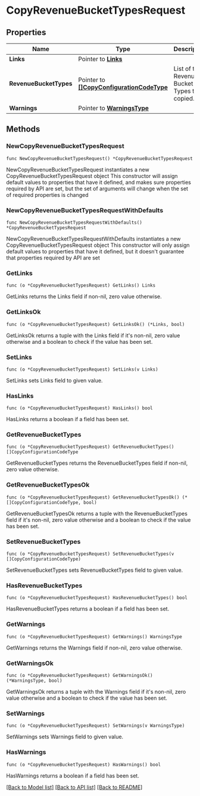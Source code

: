 # CopyRevenueBucketTypesRequest

## Properties

Name | Type | Description | Notes
------------ | ------------- | ------------- | -------------
**Links** | Pointer to [**Links**](Links.md) |  | [optional] 
**RevenueBucketTypes** | Pointer to [**[]CopyConfigurationCodeType**](CopyConfigurationCodeType.md) | List of the Revenue Bucket Types to be copied. | [optional] 
**Warnings** | Pointer to [**WarningsType**](WarningsType.md) |  | [optional] 

## Methods

### NewCopyRevenueBucketTypesRequest

`func NewCopyRevenueBucketTypesRequest() *CopyRevenueBucketTypesRequest`

NewCopyRevenueBucketTypesRequest instantiates a new CopyRevenueBucketTypesRequest object
This constructor will assign default values to properties that have it defined,
and makes sure properties required by API are set, but the set of arguments
will change when the set of required properties is changed

### NewCopyRevenueBucketTypesRequestWithDefaults

`func NewCopyRevenueBucketTypesRequestWithDefaults() *CopyRevenueBucketTypesRequest`

NewCopyRevenueBucketTypesRequestWithDefaults instantiates a new CopyRevenueBucketTypesRequest object
This constructor will only assign default values to properties that have it defined,
but it doesn't guarantee that properties required by API are set

### GetLinks

`func (o *CopyRevenueBucketTypesRequest) GetLinks() Links`

GetLinks returns the Links field if non-nil, zero value otherwise.

### GetLinksOk

`func (o *CopyRevenueBucketTypesRequest) GetLinksOk() (*Links, bool)`

GetLinksOk returns a tuple with the Links field if it's non-nil, zero value otherwise
and a boolean to check if the value has been set.

### SetLinks

`func (o *CopyRevenueBucketTypesRequest) SetLinks(v Links)`

SetLinks sets Links field to given value.

### HasLinks

`func (o *CopyRevenueBucketTypesRequest) HasLinks() bool`

HasLinks returns a boolean if a field has been set.

### GetRevenueBucketTypes

`func (o *CopyRevenueBucketTypesRequest) GetRevenueBucketTypes() []CopyConfigurationCodeType`

GetRevenueBucketTypes returns the RevenueBucketTypes field if non-nil, zero value otherwise.

### GetRevenueBucketTypesOk

`func (o *CopyRevenueBucketTypesRequest) GetRevenueBucketTypesOk() (*[]CopyConfigurationCodeType, bool)`

GetRevenueBucketTypesOk returns a tuple with the RevenueBucketTypes field if it's non-nil, zero value otherwise
and a boolean to check if the value has been set.

### SetRevenueBucketTypes

`func (o *CopyRevenueBucketTypesRequest) SetRevenueBucketTypes(v []CopyConfigurationCodeType)`

SetRevenueBucketTypes sets RevenueBucketTypes field to given value.

### HasRevenueBucketTypes

`func (o *CopyRevenueBucketTypesRequest) HasRevenueBucketTypes() bool`

HasRevenueBucketTypes returns a boolean if a field has been set.

### GetWarnings

`func (o *CopyRevenueBucketTypesRequest) GetWarnings() WarningsType`

GetWarnings returns the Warnings field if non-nil, zero value otherwise.

### GetWarningsOk

`func (o *CopyRevenueBucketTypesRequest) GetWarningsOk() (*WarningsType, bool)`

GetWarningsOk returns a tuple with the Warnings field if it's non-nil, zero value otherwise
and a boolean to check if the value has been set.

### SetWarnings

`func (o *CopyRevenueBucketTypesRequest) SetWarnings(v WarningsType)`

SetWarnings sets Warnings field to given value.

### HasWarnings

`func (o *CopyRevenueBucketTypesRequest) HasWarnings() bool`

HasWarnings returns a boolean if a field has been set.


[[Back to Model list]](../README.md#documentation-for-models) [[Back to API list]](../README.md#documentation-for-api-endpoints) [[Back to README]](../README.md)


